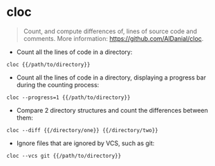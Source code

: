 # cloc

> Count, and compute differences of, lines of source code and comments.
> More information: <https://github.com/AlDanial/cloc>.

- Count all the lines of code in a directory:

`cloc {{/path/to/directory}}`

- Count all the lines of code in a directory, displaying a progress bar during the counting process:

`cloc --progress=1 {{/path/to/directory}}`

- Compare 2 directory structures and count the differences between them:

`cloc --diff {{/directory/one}} {{/directory/two}}`

- Ignore files that are ignored by VCS, such as git:

`cloc --vcs git {{/path/to/directory}}`
